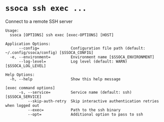 # `ssoca ssh exec ...`

Connect to a remote SSH server

    Usage:
      ssoca [OPTIONS] ssh exec [exec-OPTIONS] [HOST]
    
    Application Options:
          --config=              Configuration file path (default: ~/.config/ssoca/config) [$SSOCA_CONFIG]
      -e, --environment=         Environment name [$SSOCA_ENVIRONMENT]
          --log-level=           Log level (default: WARN) [$SSOCA_LOG_LEVEL]
    
    Help Options:
      -h, --help                 Show this help message
    
    [exec command options]
          -s, --service=         Service name (default: ssh) [$SSOCA_SERVICE]
              --skip-auth-retry  Skip interactive authentication retries when logged out
              --exec=            Path to the ssh binary
              --opt=             Additional option to pass to ssh
    
